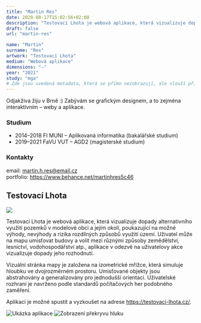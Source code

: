 ```yaml
---
title: "Martin Res"
date: 2020-08-17T15:02:56+02:00
description: "Testovací Lhota je webová aplikace, která vizualizuje dopady alternativního využití pozemků v modelové obci a jejím okolí, poukazující na možné výhody, nevýhody a rizika rozdílných způsobů využití území."
draft: false
url: "martin-res"

name: "Martin"
surname: "Res"
artwork: "Testovací Lhota"
medium: "Webová aplikace"
dimensions: "–"
year: "2021"
study: "mga"
# Zde jsou uvedená metadata, která se přímo nezobrazují, ale slouží při generování webu - tagů pro Facebook a Twitter, atd.
---
```


Odjakživa žiju v Brně :) Zabývám se grafickým designem, a to zejména interaktivním – weby a aplikace.

### Studium
* 2014–2018 FI MUNI – Aplikovaná informatika (bakalářské studium)
* 2019–2021 FaVU VUT – AGD2 (magisterské studium)

### Kontakty
email: martin.h.res@email.cz  
portfolio: https://www.behance.net/martinhres5c46

## Testovací Lhota

![](/2021/res/1.jpg)

Testovací Lhota je webová aplikace, která vizualizuje dopady alternativního využití pozemků v modelové obci a jejím okolí, poukazující na možné výhody, nevýhody a rizika rozdílných způsobů využití území.
Uživatel může na mapu umisťovat budovy a volit mezi různými způsoby zemědělství, lesnictví, vodohospodářství atp., aplikace v odezvě na uživatelovy akce vizualizuje dopady jeho rozhodnutí.

Vizuální stránka mapy je založena na izometrické mřížce, která simuluje hloubku ve dvojrozměrném prostoru.
Umisťované objekty jsou abstrahovány a generalizovány pro jednodušší orientaci.
Uživatelské rozhraní je navrženo podle standardů počítačových her podobného zaměření.

Aplikaci je možné spustit a vyzkoušet na adrese https://testovaci-lhota.cz/.

![Ukázka aplikace](/2021/res/2.jpg)
![Zobrazení překryvu hluku](/2021/res/3.jpg)
